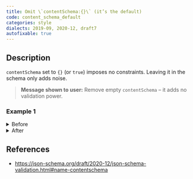 ```yaml
---
title: Omit \`contentSchema:{}\` (it’s the default)
code: content_schema_default
categories: style
dialects: 2019-09, 2020-12, draft7
autofixable: true
---
```


## Description
`contentSchema` set to `{}` (or `true`) imposes no constraints. Leaving it in the schema only adds noise.

> **Message shown to user:**
> Remove empty `contentSchema` – it adds no validation power.

### Example 1
<details><summary>Before</summary>

```json
{
  "$schema": "https://json-schema.org/draft/2020-12/schema",
  "type": "string",
  "contentSchema": {}
}
```
</details>

<details><summary>After</summary>

```json
{
  "$schema": "https://json-schema.org/draft/2020-12/schema",
  "type": "string"
}
```
</details>

## References
* <https://json-schema.org/draft/2020-12/json-schema-validation.html#name-contentschema>
